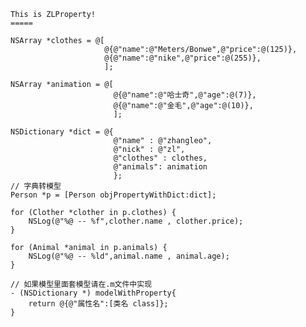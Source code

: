     This is ZLProperty!
    ===== 
    
    NSArray *clothes = @[
                         @{@"name":@"Meters/Bonwe",@"price":@(125)},
                         @{@"name":@"nike",@"price":@(255)},
                         ];
    
    NSArray *animation = @[
                           @{@"name":@"哈士奇",@"age":@(7)},
                           @{@"name":@"金毛",@"age":@(10)},
                           ];
    
    NSDictionary *dict = @{
                           @"name" : @"zhangleo",
                           @"nick" : @"zl",
                           @"clothes" : clothes,
                           @"animals": animation
                           };
    // 字典转模型
    Person *p = [Person objPropertyWithDict:dict];
    
    for (Clother *clother in p.clothes) {
        NSLog(@"%@ -- %f",clother.name , clother.price);
    }
    
    for (Animal *animal in p.animals) {
        NSLog(@"%@ -- %ld",animal.name , animal.age);
    }

    // 如果模型里面套模型请在.m文件中实现
    - (NSDictionary *) modelWithProperty{
    	return @{@"属性名":[类名 class]};
    }
